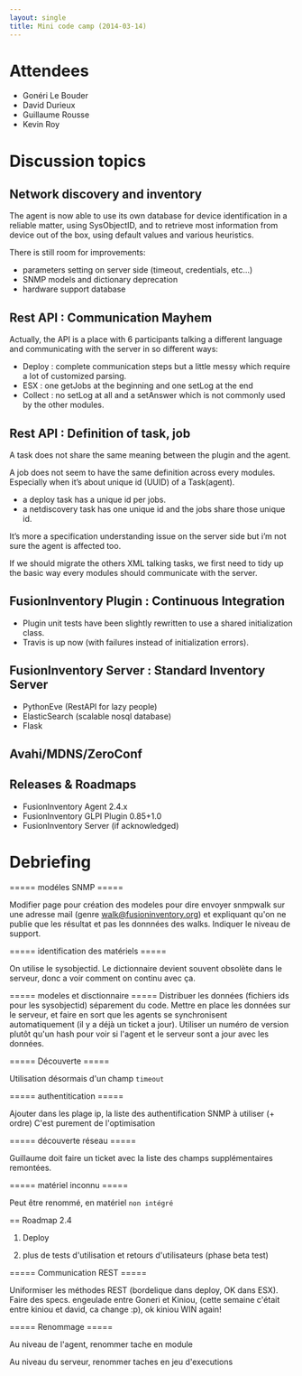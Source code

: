 ```yaml
---
layout: single
title: Mini code camp (2014-03-14)
---
```


# Attendees

* Gonéri Le Bouder
* David Durieux
* Guillaume Rousse
* Kevin Roy

# Discussion topics

## Network discovery and inventory

The agent is now able to use its own database for device identification in a
reliable matter, using SysObjectID, and to retrieve most information from
device out of the box, using default values and various heuristics.

There is still room for improvements:

* parameters setting on server side (timeout, credentials, etc...)
* SNMP models and dictionary deprecation
* hardware support database

## Rest API : Communication Mayhem

Actually, the API is a place with 6 participants talking a different
language and communicating with the server in so different ways:

* Deploy : complete communication steps but a little messy which
  require a lot of customized parsing.
* ESX : one getJobs at the beginning and one setLog at the end
* Collect : no setLog at all and a setAnswer which is not commonly
  used by the other modules.

## Rest API : Definition of task, job

A task does not share the same meaning between the plugin and the agent.

A job does not seem to have the same definition across every modules.
Especially when it’s about unique id (UUID) of a Task(agent).

* a deploy task has a unique id per jobs.
* a netdiscovery task has one unique id and the jobs share those
  unique id.

It’s more a specification understanding issue on the server side but i’m
not sure the agent is affected too.

If we should migrate the others XML talking tasks, we first need to tidy
up the basic way every modules should communicate with the server.

## FusionInventory Plugin : Continuous Integration

* Plugin unit tests have been slightly rewritten to use a shared
  initialization class.
* Travis is up now (with failures instead of initialization errors).

## FusionInventory Server : Standard Inventory Server

* PythonEve (RestAPI for lazy people)
* ElasticSearch (scalable nosql database)
* Flask

## Avahi/MDNS/ZeroConf

## Releases & Roadmaps

* FusionInventory Agent 2.4.x
* FusionInventory GLPI Plugin 0.85+1.0
* FusionInventory Server (if acknowledged)




# Debriefing

===== modéles SNMP =====

Modifier page pour création des modeles pour dire envoyer snmpwalk sur une
adresse mail (genre walk@fusioninventory.org) et expliquant qu'on ne publie
que les résultat et pas les donnnées des walks.
Indiquer le niveau de support.

===== identification des matériels  =====

On utilise le sysobjectid.
Le dictionnaire devient souvent obsolète dans le serveur, donc a voir comment on continu avec ça.

===== modeles et disctionnaire =====
Distribuer les données (fichiers ids pour les sysobjectid) séparement du code.
Mettre en place les données sur le serveur, et faire en sort que les agents se synchronisent automatiquement (il y a déjà un ticket a jour). Utiliser un numéro de version plutôt qu'un hash pour voir si l'agent et le serveur sont a jour avec les données.

===== Découverte =====

Utilisation désormais d'un champ `timeout`

===== authentitication =====

Ajouter dans les plage ip, la liste des authentification SNMP à utiliser (+ ordre)
C'est purement de l'optimisation

===== découverte réseau =====

Guillaume doit faire un ticket avec la liste des champs supplémentaires remontées.


===== matériel inconnu =====

Peut être renommé, en matériel `non intégré`

== Roadmap 2.4

1. Deploy

2. plus de tests d'utilisation et retours d'utilisateurs (phase beta test)

===== Communication REST =====

Uniformiser les méthodes REST (bordelique dans deploy, OK dans ESX).
Faire des specs. engeulade entre Goneri et Kiniou, (cette semaine c'était entre kiniou et david, ca change :p), ok kiniou WIN again!

===== Renommage =====

Au niveau de l'agent, renommer tache en module

Au niveau du serveur, renommer taches en jeu d'executions


